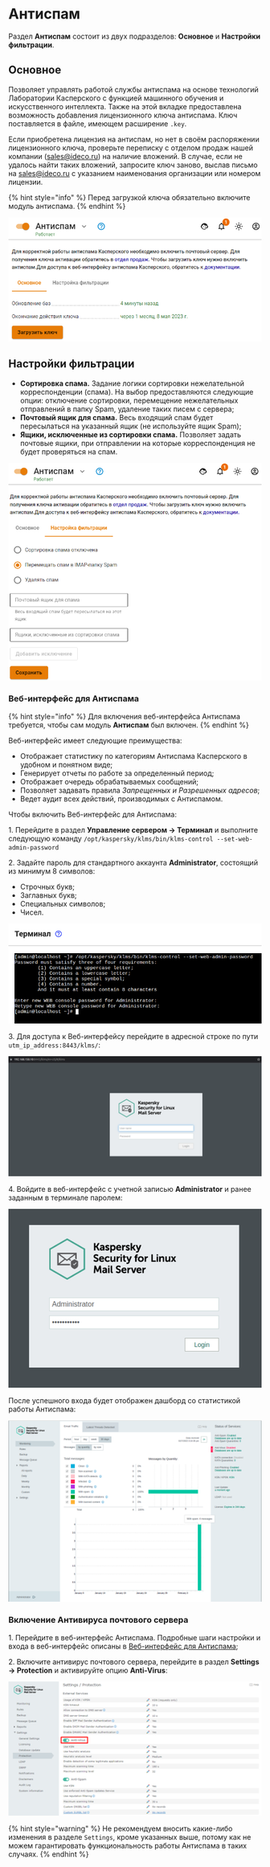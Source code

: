 # Антиспам

Раздел **Антиспам** состоит из двух подразделов: **Основное** и **Настройки фильтрации**.

## Основное

Позволяет управлять работой службы антиспама на основе технологий Лаборатории Касперского с функцией машинного обучения и искусственного интеллекта. Также на этой вкладке предоставлена возможность добавления лицензионного ключа антиспама. Ключ поставляется в файле, имеющем расширение `.key`. 

Если приобретена лицензия на антиспам, но нет в своём распоряжении лицензионного ключа, проверьте переписку с отделом продаж нашей компании (sales@ideco.ru) на наличие вложений. В случае, если не удалось найти таких вложений, запросите ключ заново, выслав письмо на sales@ideco.ru с указанием наименования организации или номером лицензии.

{% hint style="info" %}
Перед загрузкой ключа обязательно включите модуль антиспама.
{% endhint %}

![](../../.gitbook/assets/antispam1.png)


## Настройки фильтрации

* **Сортировка спама.** Задание логики сортировки нежелательной корреспонденции (спама). На выбор предоставляются следующие опции: отключение сортировки, перемещение нежелательных отправлений в папку Spam, удаление таких писем с сервера;
* **Почтовый ящик для спама.** Весь входящий спам будет пересылаться на указанный ящик (не используйте ящик Spam);
* **Ящики, исключенные из сортировки спама.** Позволяет задать почтовые ящики, при отправлении на которые корреспонденция не будет проверяться на спам.

![](../../.gitbook/assets/antispam.png)

### Веб-интерфейс для Антиспама

{% hint style="info" %}
Для включения веб-интерфейса Антиспама требуется, чтобы сам модуль **Антиспам** был включен.
{% endhint %}

Веб-интерфейс имеет следующие преимущества:

* Отображает статистику по категориям Антиспама Касперского в удобном и понятном виде;
* Генерирует отчеты по работе за определенный период;
* Отображает очередь обрабатываемых сообщений;
* Позволяет задавать правила *Запрещенных и Разрешенных адресов*;
* Ведет аудит всех действий, производимых с Антиспамом.

Чтобы включить Веб-интерфейс для Антиспама:

1\. Перейдите в раздел **Управление сервером -> Терминал** и выполните следующую команду `/opt/kaspersky/klms/bin/klms-control --set-web-admin-password`

2\. Задайте пароль для стандартного аккаунта **Administrator**, состоящий из минимум 8 символов:

* Строчных букв;
* Заглавных букв;
* Специальных символов;
* Чисел.

![](../../.gitbook/assets/antispam2.png)

3\. Для доступа к Веб-интерфейсу перейдите в адресной строке по пути `utm_ip_address:8443/klms/`:

![](../../.gitbook/assets/antispam3.png)

4\. Войдите в веб-интерфейс с учетной записью **Administrator** и ранее заданным в терминале паролем:

![](../../.gitbook/assets/antispam4.png)

После успешного входа будет отображен дашборд со статистикой работы Антиспама:

![](../../.gitbook/assets/antispam5.png)

### Включение Антивируса почтового сервера

1\. Перейдите в веб-интерфейс Антиспама. Подробные шаги настройки и входа в веб-интерфейс описаны в [Веб-интерфейс для Антиспама](antispam.md#veb-interfeis-dlya-antispama);

2\. Включите антивирус почтового сервера, перейдите в раздел **Settings -> Protection** и активируйте опцию **Anti-Virus**:

![](../../.gitbook/assets/antispam6.png)

{% hint style="warning" %}
Не рекомендуем вносить какие-либо изменения в разделе `Settings`, кроме указанных выше, потому как не можем гарантировать функциональность работы Антиспама в таких случаях.
{% endhint %}
